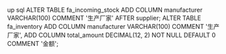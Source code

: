 up sql
ALTER TABLE fa_incoming_stock
ADD COLUMN manufacturer VARCHAR(100) COMMENT '生产厂家'
AFTER supplier;
ALTER TABLE fa_inventory
ADD COLUMN manufacturer VARCHAR(100) COMMENT '生产厂家',
ADD COLUMN total_amount DECIMAL(12, 2) NOT NULL DEFAULT 0 COMMENT '金额';